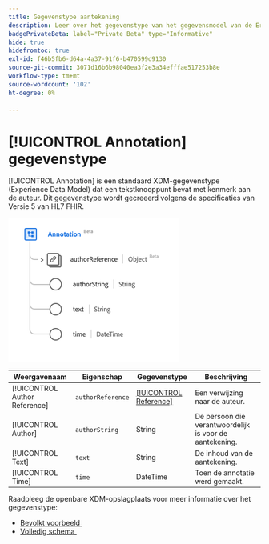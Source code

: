 ```yaml
---
title: Gegevenstype aantekening
description: Leer over het gegevenstype van het gegevensmodel van de Ervaring van de Annotatie (XDM).
badgePrivateBeta: label="Private Beta" type="Informative"
hide: true
hidefromtoc: true
exl-id: f46b5fb6-d64a-4a37-91f6-b470599d9130
source-git-commit: 3071d16b6b98040ea3f2e3a34efffae517253b8e
workflow-type: tm+mt
source-wordcount: '102'
ht-degree: 0%

---
```


# [!UICONTROL Annotation] gegevenstype

[!UICONTROL Annotation] is een standaard XDM-gegevenstype (Experience Data Model) dat een tekstknooppunt bevat met kenmerk aan de auteur. Dit gegevenstype wordt gecreeerd volgens de specificaties van Versie 5 van HL7 FHIR.

![&#x200B; structuur van het gegevenstype van de Annotatie &#x200B;](../../../images/healthcare/data-types/annotation.png)

| Weergavenaam | Eigenschap | Gegevenstype | Beschrijving |
| --- | --- | --- | --- |
| [!UICONTROL Author Reference] | `authorReference` | [[!UICONTROL Reference]](../data-types/reference.md) | Een verwijzing naar de auteur. |
| [!UICONTROL Author] | `authorString` | String | De persoon die verantwoordelijk is voor de aantekening. |
| [!UICONTROL Text] | `text` | String | De inhoud van de aantekening. |
| [!UICONTROL Time] | `time` | DateTime | Toen de annotatie werd gemaakt. |

Raadpleeg de openbare XDM-opslagplaats voor meer informatie over het gegevenstype:

* [&#x200B; Bevolkt voorbeeld &#x200B;](https://github.com/adobe/xdm/blob/master/extensions/industry/healthcare/fhir/datatypes/annotation.example.1.json)
* [&#x200B; Volledig schema &#x200B;](https://github.com/adobe/xdm/blob/master/extensions/industry/healthcare/fhir/datatypes/annotation.schema.json)
